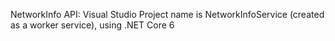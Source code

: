 NetworkInfo API:
Visual Studio Project name is NetworkInfoService  (created as a worker service), using .NET Core 6
